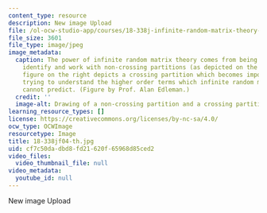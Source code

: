```yaml
---
content_type: resource
description: New image Upload
file: /ol-ocw-studio-app/courses/18-338j-infinite-random-matrix-theory-fall-2004/cf7c50dadbd8fd21620f65968d85ced2_18-338jf04-th.jpg
file_size: 3601
file_type: image/jpeg
image_metadata:
  caption: The power of infinite random matrix theory comes from being able to systematically
    identify and work with non-crossing partitions (as depicted on the left). The
    figure on the right depicts a crossing partition which becomes important when
    trying to understand the higher order terms which infinite random matrix theory
    cannot predict. (Figure by Prof. Alan Edleman.)
  credit: ''
  image-alt: Drawing of a non-crossing partition and a crossing partition.
learning_resource_types: []
license: https://creativecommons.org/licenses/by-nc-sa/4.0/
ocw_type: OCWImage
resourcetype: Image
title: 18-338jf04-th.jpg
uid: cf7c50da-dbd8-fd21-620f-65968d85ced2
video_files:
  video_thumbnail_file: null
video_metadata:
  youtube_id: null
---
```

New image Upload